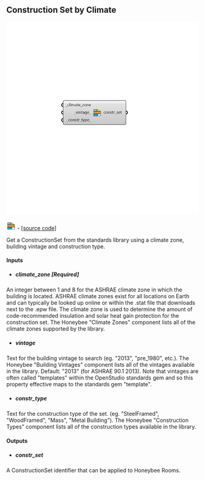 ## Construction Set by Climate

![](../../images/components/Construction_Set_by_Climate.png)

![](../../images/icons/Construction_Set_by_Climate.png) - [[source code]](https://github.com/ladybug-tools/honeybee-grasshopper-energy/blob/master/honeybee_grasshopper_energy/src//HB%20Construction%20Set%20by%20Climate.py)


Get a ConstructionSet from the standards library using a climate zone, building vintage and construction type. 



#### Inputs
* ##### climate_zone [Required]
An integer between 1 and 8 for the ASHRAE climate zone in which the building is located. ASHRAE climate zones exist for all locations on Earth and can typically be looked up online or within the .stat file that downloads next to the .epw file. The climate zone is used to determine the amount of code-recommended insulation and solar heat gain protection for the construction set. The Honeybee "Climate Zones" component lists all of the climate zones supported by the library. 
* ##### vintage 
Text for the building vintage to search (eg. "2013", "pre_1980", etc.). The Honeybee "Building Vintages" component lists all of the vintages available in the library. Default: "2013" (for ASHRAE 90.1 2013). Note that vintages are often called "templates" within the OpenStudio standards gem and so this property effective maps to the standards gem "template". 
* ##### constr_type 
Text for the construction type of the set. (eg. "SteelFramed", "WoodFramed", "Mass", "Metal Building"). The Honeybee "Construction Types" component lists all of the construction types available in the library. 

#### Outputs
* ##### constr_set
A ConstructionSet identifier that can be applied to Honeybee Rooms. 